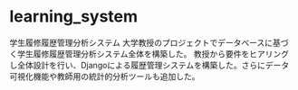 learning_system
===============

学生履修履歴管理分析システム
大学教授のプロジェクトでデータベースに基づく学生履修履歴管理分析システム全体を構築した。
教授から要件をヒアリングし全体設計を行い、Djangoによる履歴管理システムを構築した。さらにデータ可視化機能や教師用の統計的分析ツールも追加した。

